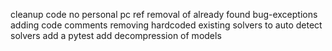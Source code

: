 cleanup code
	no personal pc ref
	removal of already found bug-exceptions
	adding code comments
	removing hardcoded existing solvers to auto detect solvers
	add a pytest
	add decompression of models